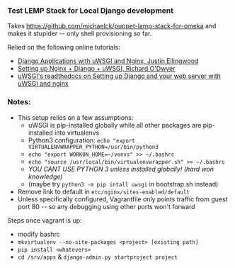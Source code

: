 ### Test LEMP Stack for Local Django development

Takes <https://github.com/michaelck/puppet-lamp-stack-for-omeka> and makes it stupider -- only shell provisioning so far.

Relied on the following online tutorials:

- [Django Applications with uWSGI and Nginx, Justin Ellingwood](https://www.digitalocean.com/community/tutorials/how-to-serve-django-applications-with-uwsgi-and-nginx-on-ubuntu-14-04)
- [Setting up Nginx + Django + uWSGI, Richard O'Dwyer](http://blog.richard.do/index.php/2013/04/setting-up-nginx-django-uwsgi-a-tutorial-that-actually-works/)
- [uWSGI's readthedocs on Setting up Django and your web server with uWSGI and nginx](http://uwsgi-docs.readthedocs.org/en/latest/tutorials/Django_and_nginx.html)

### Notes:

- This setup relies on a few assumptions:
  - uWSGI is pip-installed globally while all other packages are pip-installed into virtualenvs
  - Python3 configuration: `echo "export VIRTUALENVWRAPPER_PYTHON=/usr/bin/python3`
  - `echo "export WORKON_HOME=~/venvs" >> ~/.bashrc`
  - `echo "source /usr/local/bin/virtualenvwrapper.sh" >> ~/.bashrc`
  - *YOU CANT USE PYTHON 3 unless installed globally! (hard won knowledge)*
  - (maybe try `python3 -m pip intall uwsgi` in bootstrap.sh instead)
- Remove link to default in `etc/nginx/sites-enabled/default`
- Unless specifically configured, Vagrantfile only points traffic from guest port 80 -- so any debugging using other ports won't forward

Steps once vagrant is up:
- modify bashrc
- `mkvirtualenv --no-site-packages <project> [existing path]`
- `pip install <whatevers>`
- `cd /srv/apps` & `django-admin.py startproject project`
